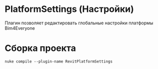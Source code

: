 # PlatformSettings (Настройки)
Плагин позволяет редактировать глобальные настройки платформы Bim4Everyone

# Сборка проекта
```
nuke compile --plugin-name RevitPlatformSettings
```